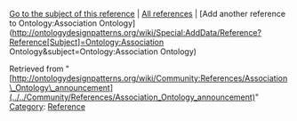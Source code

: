 [Go to the subject of this reference](../../Ontology/Association_Ontology "Ontology:Association Ontology") | [All references](../../Community/References.1 "Community:References") | [Add another reference to Ontology:Association Ontology](http://ontologydesignpatterns.org/wiki/Special:AddData/Reference?Reference[Subject]=Ontology:Association Ontology&subject=Ontology:Association Ontology)


Retrieved from "[http://ontologydesignpatterns.org/wiki/Community:References/Association\_Ontology\_announcement](../../Community/References/Association_Ontology_announcement)"
 [Category](http://ontologydesignpatterns.org/wiki/Special:Categories "Special:Categories"): [Reference](../../Category/Reference "Category:Reference")
